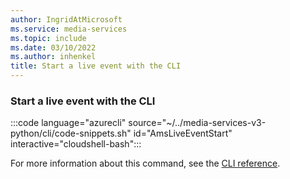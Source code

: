 ```yaml
---
author: IngridAtMicrosoft
ms.service: media-services
ms.topic: include
ms.date: 03/10/2022
ms.author: inhenkel
title: Start a live event with the CLI
---
```


### Start a live event with the CLI

:::code language="azurecli" source="~/../media-services-v3-python/cli/code-snippets.sh" id="AmsLiveEventStart" interactive="cloudshell-bash":::

For more information about this command, see the [CLI reference](/cli/azure/ams/ams/live-event?view=azure-cli-latest&preserve-view=true#az-ams-live-event-start).
